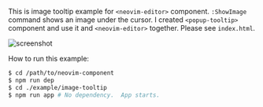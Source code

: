 This is image tooltip example for `<neovim-editor>` component.
`:ShowImage` command shows an image under the cursor.  I created `<popup-tooltip>` component and use it and `<neovim-editor>` together.  Please see `index.html`.

![screenshot](https://raw.githubusercontent.com/rhysd/ss/master/neovim-component/popup-image-example.gif)

How to run this example:

```sh
$ cd /path/to/neovim-component
$ npm run dep
$ cd ./example/image-tooltip
$ npm run app # No dependency.  App starts.
```
